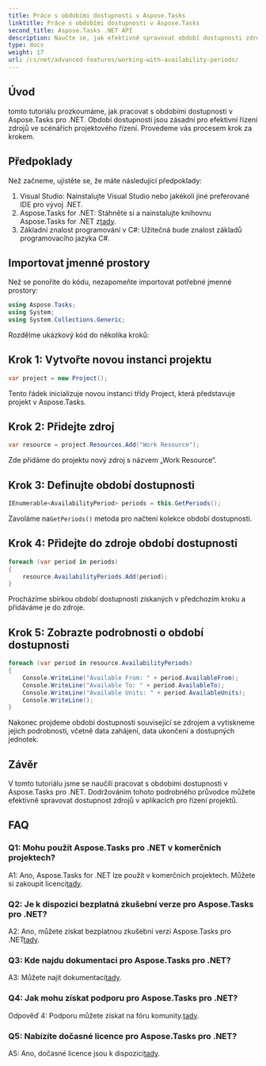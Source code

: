 ```yaml
---
title: Práce s obdobími dostupnosti v Aspose.Tasks
linktitle: Práce s obdobími dostupnosti v Aspose.Tasks
second_title: Aspose.Tasks .NET API
description: Naučte se, jak efektivně spravovat období dostupnosti zdrojů pomocí Aspose.Tasks for .NET. Tento kurz poskytuje podrobného průvodce pro práci s obdobími dostupnosti ve vašich projektech .NET.
type: docs
weight: 17
url: /cs/net/advanced-features/working-with-availability-periods/
---
```

## Úvod

tomto tutoriálu prozkoumáme, jak pracovat s obdobími dostupnosti v Aspose.Tasks pro .NET. Období dostupnosti jsou zásadní pro efektivní řízení zdrojů ve scénářích projektového řízení. Provedeme vás procesem krok za krokem.

## Předpoklady

Než začneme, ujistěte se, že máte následující předpoklady:

1. Visual Studio: Nainstalujte Visual Studio nebo jakékoli jiné preferované IDE pro vývoj .NET.
2.  Aspose.Tasks for .NET: Stáhněte si a nainstalujte knihovnu Aspose.Tasks for .NET z[tady](https://releases.aspose.com/tasks/net/).
3. Základní znalost programování v C#: Užitečná bude znalost základů programovacího jazyka C#.

## Importovat jmenné prostory

Než se ponoříte do kódu, nezapomeňte importovat potřebné jmenné prostory:

```csharp
using Aspose.Tasks;
using System;
using System.Collections.Generic;


```

Rozdělme ukázkový kód do několika kroků:

## Krok 1: Vytvořte novou instanci projektu

```csharp
var project = new Project();
```

Tento řádek inicializuje novou instanci třídy Project, která představuje projekt v Aspose.Tasks.

## Krok 2: Přidejte zdroj

```csharp
var resource = project.Resources.Add("Work Resource");
```

Zde přidáme do projektu nový zdroj s názvem „Work Resource“.

## Krok 3: Definujte období dostupnosti

```csharp
IEnumerable<AvailabilityPeriod> periods = this.GetPeriods();
```

 Zavoláme na`GetPeriods()` metoda pro načtení kolekce období dostupnosti.

## Krok 4: Přidejte do zdroje období dostupnosti

```csharp
foreach (var period in periods)
{
    resource.AvailabilityPeriods.Add(period);
}
```

Procházíme sbírkou období dostupnosti získaných v předchozím kroku a přidáváme je do zdroje.

## Krok 5: Zobrazte podrobnosti o období dostupnosti

```csharp
foreach (var period in resource.AvailabilityPeriods)
{
    Console.WriteLine("Available From: " + period.AvailableFrom);
    Console.WriteLine("Available To: " + period.AvailableTo);
    Console.WriteLine("Available Units: " + period.AvailableUnits);
    Console.WriteLine();
}
```

Nakonec projdeme období dostupnosti související se zdrojem a vytiskneme jejich podrobnosti, včetně data zahájení, data ukončení a dostupných jednotek.

## Závěr

V tomto tutoriálu jsme se naučili pracovat s obdobími dostupnosti v Aspose.Tasks pro .NET. Dodržováním tohoto podrobného průvodce můžete efektivně spravovat dostupnost zdrojů v aplikacích pro řízení projektů.

## FAQ

### Q1: Mohu použít Aspose.Tasks pro .NET v komerčních projektech?

 A1: Ano, Aspose.Tasks for .NET lze použít v komerčních projektech. Můžete si zakoupit licenci[tady](https://purchase.aspose.com/buy).

### Q2: Je k dispozici bezplatná zkušební verze pro Aspose.Tasks pro .NET?

 A2: Ano, můžete získat bezplatnou zkušební verzi Aspose.Tasks pro .NET[tady](https://releases.aspose.com/).

### Q3: Kde najdu dokumentaci pro Aspose.Tasks pro .NET?

 A3: Můžete najít dokumentaci[tady](https://reference.aspose.com/tasks/net/).

### Q4: Jak mohu získat podporu pro Aspose.Tasks pro .NET?

 Odpověď 4: Podporu můžete získat na fóru komunity.[tady](https://forum.aspose.com/c/tasks/15).

### Q5: Nabízíte dočasné licence pro Aspose.Tasks pro .NET?

 A5: Ano, dočasné licence jsou k dispozici[tady](https://purchase.aspose.com/temporary-license/).